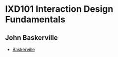IXD101 Interaction Design Fundamentals
======================================

John Baskerville
----------------
- [Baskerville](https://ciaranmcflynn.github.io/john-baskerville/John_Baskervill_text_1.html)


